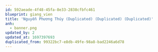 ```yaml
---
id: 592aeade-4f48-45fa-8e33-2838cfbfc461
blueprint: giang_vien
title: 'Nguyễn Phương Thúy (Duplicated) (Duplicated) (Duplicated)'
anh:
  - banner.png
updated_by: 2
updated_at: 1697397693
duplicated_from: 99322bc7-e8db-49fe-98a8-bad2246a6d78
---
```

